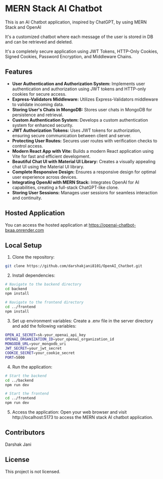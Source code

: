 # MERN Stack AI Chatbot

This is an AI Chatbot application, inspired by ChatGPT, by using MERN Stack and OpenAI

It's a customized chatbot where each message of the user is stored in DB and can be retrieved and deleted.

It's a completely secure application using JWT Tokens, HTTP-Only Cookies, Signed Cookies, Password Encryption, and Middleware Chains.

## Features

- **User Authentication and Authorization System:** Implements user authentication and authorization using JWT tokens and HTTP-only cookies for secure access.
- **Express-Validators Middleware:** Utilizes Express-Validators middleware to validate incoming data.
- **Storing User's Chats in MongoDB:** Stores user chats in MongoDB for persistence and retrieval.
- **Custom Authentication System:** Develops a custom authentication system for enhanced security.
- **JWT Authorization Tokens:** Uses JWT tokens for authorization, ensuring secure communication between client and server.
- **Protecting User Routes:** Secures user routes with verification checks to control access.
- **Modern React App with Vite:** Builds a modern React application using Vite for fast and efficient development.
- **Beautiful Chat UI with Material UI Library:** Creates a visually appealing chat UI using the Material UI library.
- **Complete Responsive Design:** Ensures a responsive design for optimal user experience across devices.
- **Integrating OpenAI with MERN Stack:** Integrates OpenAI for AI capabilities, creating a full-stack ChatGPT-like clone.
- **Storing User Sessions:** Manages user sessions for seamless interaction and continuity.

## Hosted Application
You can access the hosted application at https://openai-chatbot-bxaa.onrender.com

## Local Setup

1. Clone the repository:

```bash
git clone https://github.com/darshakjani8101/OpenAI_Chatbot.git
```

2. Install dependencies:

```bash
# Navigate to the backend directory
cd backend
npm install

# Navigate to the frontend directory
cd ../frontend
npm install
```

3. Set up environment variables:
Create a .env file in the server directory and add the following variables:

```bash
OPEN_AI_SECRET=sk-your_openai_api_key
OPENAI_ORGANIZATION_ID=your_openai_organization_id
MONGODB_URL=your_mongodb_uri
JWT_SECRET=your_jwt_secret
COOKIE_SECRET=your_cookie_secret
PORT=5000
```

4. Run the application:

```bash
# Start the backend
cd ../backend
npm run dev

# Start the frontend
cd ../frontend
npm run dev
```

5. Access the application:
Open your web browser and visit http://localhost:5173 to access the MERN stack AI chatbot application.

## Contributors
Darshak Jani

## License
This project is not licensed.

